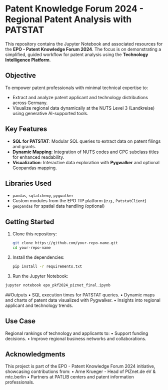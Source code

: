 # Patent Knowledge Forum 2024 - Regional Patent Analysis with PATSTAT

This repository contains the Jupyter Notebook and associated resources for the **EPO - Patent Knowledge Forum 2024**. The focus is on demonstrating a simplified, guided workflow for patent analysis using the **Technology Intelligence Platform**.

## Objective
To empower patent professionals with minimal technical expertise to:
- Extract and analyze patent applicant and technology distributions across Germany.
- Visualize regional data dynamically at the NUTS Level 3 (Landkreise) using generative AI-supported tools.

## Key Features
- **SQL for PATSTAT**: Modular SQL queries to extract data on patent filings and grants.
- **Dynamic Mapping**: Integration of NUTS codes and CPC subclass titles for enhanced readability.
- **Visualization**: Interactive data exploration with **Pygwalker** and optional Geopandas mapping.

## Libraries Used
- `pandas`, `sqlalchemy`, `pygwalker`
- Custom modules from the EPO TIP platform (e.g., `PatstatClient`)
- `geopandas` for spatial data handling (optional)

## Getting Started
1. Clone this repository:
   ```bash
   git clone https://github.com/your-repo-name.git
   cd your-repo-name
   ```
2. Install the dependencies:
   ```bash
   pip install -r requirements.txt
   ```
3.	Run the Jupyter Notebook:
  ```bash
  jupyter notebook epo_pkf2024_piznet_final.ipynb
  ```
##Outputs
	•	SQL execution times for PATSTAT queries.
	•	Dynamic maps and charts of patent data visualized with Pygwalker.
	•	Insights into regional applicant and technology trends.

## Use Case
Regional rankings of technology and applicants to:
	•	Support funding decisions.
	•	Improve regional business networks and collaborations.

 ## Acknowledgments
This project is part of the EPO - Patent Knowledge Forum 2024 initiative, showcasing contributions from:
	•	Arne Krueger - Head of PIZnet.de eV & mtc.berlin
	•	Partners at PATLIB centers and patent information professionals.
